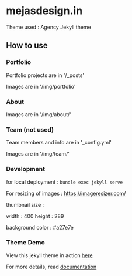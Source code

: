 mejasdesign.in
====================
Theme used : Agency Jekyll theme

## How to use

### Portfolio 

Portfolio projects are in '/_posts'

Images are in '/img/portfolio'

### About

Images are in '/img/about/'

### Team (not used)

Team members and info are in '_config.yml'

Images are in '/img/team/'

### Development
for local deployment : `bundle exec jekyll serve`

For resizing of images : https://imageresizer.com/

thumbnail size :

width : 400
height : 289

background color : #a27e7e


### Theme Demo

View this jekyll theme in action [here](https://y7kim.github.io/agency-jekyll-theme)

For more details, read [documentation](http://jekyllrb.com/)

